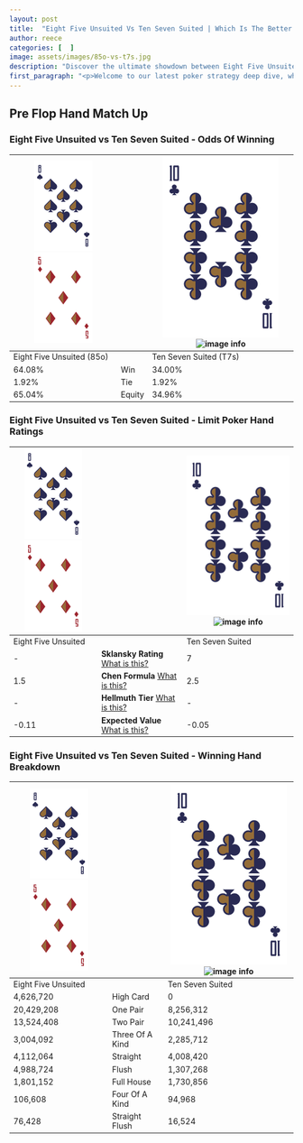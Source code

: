 ```yaml
---
layout: post
title:  "Eight Five Unsuited Vs Ten Seven Suited | Which Is The Better Hand In Poker? A Complete Guide"
author: reece
categories: [  ]
image: assets/images/85o-vs-t7s.jpg
description: "Discover the ultimate showdown between Eight Five Unsuited and Ten Seven Suited in poker! Uncover the odds, strategies, and scenarios where one hand triumphs over the other. Get ready to up your poker game with this thrilling analysis."
first_paragraph: "<p>Welcome to our latest poker strategy deep dive, where we're pitting two distinct hands against each other in a high-stakes showdown: Eight Five Unsuited vs Ten Seven Suited.</p><p>In the dynamic world of poker, every decision counts, and knowing which hand holds the upper hand is key to your success at the table.</p><p>In this article, we'll dissect these two hands, explore the scenarios where one dominates the other, and equip you with the knowledge to make strategic choices that can tip the odds in your favor.</p><p>Get ready to unravel the intriguing dynamics of these poker hands and elevate your game to new heights.</p>"
---
```




[comment]: # (sp0)

## Pre Flop Hand Match Up

<div class="table hand-ratings" markdown="1"> 



### Eight Five Unsuited vs Ten Seven Suited - Odds Of Winning


    
| ![image info](assets/images/hand1/8.png) ![image info](assets/images/hand1/5o.png) |  | ![image info](assets/images/hand2/T.png) ![image info](assets/images/hand2/7s.png) |
| -------- | -------- | -------- |
| Eight Five Unsuited (85o) |  | Ten Seven Suited (T7s) |
| 64.08% | Win | 34.00% |
| 1.92% | Tie | 1.92% |
| 65.04% | Equity | 34.96% |




[comment]: # (sp1)



### Eight Five Unsuited vs Ten Seven Suited - Limit Poker Hand Ratings


    
| ![image info](assets/images/hand1/8.png) ![image info](assets/images/hand1/5o.png) |  | ![image info](assets/images/hand2/T.png) ![image info](assets/images/hand2/7s.png) |
| -------- | -------- | -------- |
| Eight Five Unsuited |  | Ten Seven Suited |
| - | **Sklansky Rating** [What is this?](/sklansky-rating-explained) | 7 |
| 1.5 | **Chen Formula** [What is this?](/chen-formula-explained) | 2.5 |
| - | **Hellmuth Tier** [What is this?](/Hellmuth-tier-explained) | - |
| -0.11 | **Expected Value** [What is this?](/expected-value-explained) | -0.05 |




[comment]: # (sp2)



### Eight Five Unsuited vs Ten Seven Suited - Winning Hand Breakdown


    
| ![image info](assets/images/hand1/8.png) ![image info](assets/images/hand1/5o.png) |  | ![image info](assets/images/hand2/T.png) ![image info](assets/images/hand2/7s.png) |
| -------- | -------- | -------- |
| Eight Five Unsuited |  | Ten Seven Suited |
| 4,626,720 | High Card | 0 |
| 20,429,208 | One Pair | 8,256,312 |
| 13,524,408 | Two Pair | 10,241,496 |
| 3,004,092 | Three Of A Kind | 2,285,712 |
| 4,112,064 | Straight | 4,008,420 |
| 4,988,724 | Flush | 1,307,268 |
| 1,801,152 | Full House | 1,730,856 |
| 106,608 | Four Of A Kind | 94,968 |
| 76,428 | Straight Flush | 16,524 |




[comment]: # (sp3)



</div>

[comment]: # (sp4)



[comment]: # (sp5)

